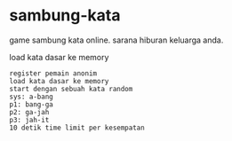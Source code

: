 # sambung-kata
game sambung kata online. sarana hiburan keluarga anda.

load kata dasar ke memory

    register pemain anonim
    load kata dasar ke memory
    start dengan sebuah kata random 
    sys: a-bang 
    p1: bang-ga 
    p2: ga-jah
    p3: jah-it
    10 detik time limit per kesempatan
